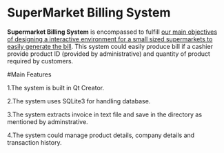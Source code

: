 # SuperMarket Billing System

<b>Supermarket Billing System</b> is encompassed to fulfill <u>our main objectives of designing
a interactive environment for a small sized supermarkets to easily generate the bill</u>. This
system could easily produce bill if a cashier provide product ID (provided by
administrative) and quantity of product required by customers.

#Main Features

1.The system is built in Qt Creator.

2.The system uses SQLite3 for handling database.

3.The system extracts invoice in text file and save in the directory as mentioned by adminstrative.

4.The system could manage product details, company details and transaction history.
